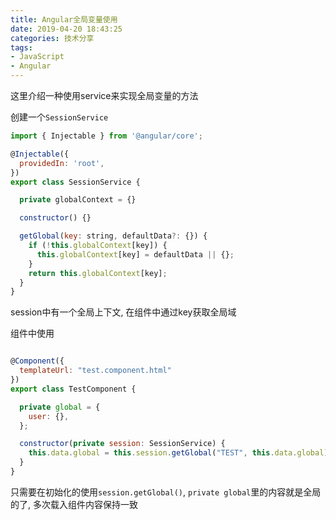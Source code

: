 ```yaml
---
title: Angular全局变量使用
date: 2019-04-20 18:43:25
categories: 技术分享
tags:
- JavaScript
- Angular
---
```



这里介绍一种使用service来实现全局变量的方法

创建一个`SessionService`

```JavaScript
import { Injectable } from '@angular/core';

@Injectable({
  providedIn: 'root',
})
export class SessionService {

  private globalContext = {}

  constructor() {}

  getGlobal(key: string, defaultData?: {}) {
    if (!this.globalContext[key]) {
      this.globalContext[key] = defaultData || {};
    }
    return this.globalContext[key];
  }
}
```
session中有一个全局上下文, 在组件中通过key获取全局域


组件中使用
```JavaScript

@Component({
  templateUrl: "test.component.html"
})
export class TestComponent {

  private global = {
    user: {},
  };

  constructor(private session: SessionService) {
    this.data.global = this.session.getGlobal("TEST", this.data.global);
  }
}
```
只需要在初始化的使用`session.getGlobal()`, `private global`里的内容就是全局的了, 多次载入组件内容保持一致